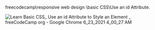 freecodecamp\responsive web design \basic CSS\Use an id Attribute.


![Learn Basic CSS_ Use an id Attribute to Style an Element _ freeCodeCamp org - Google Chrome 6_23_2021 4_00_27 AM](https://user-images.githubusercontent.com/84879557/123143153-26e6d180-d452-11eb-8e4e-5e549b09c895.png)


